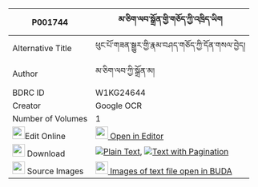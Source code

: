 |P001744|མ་ཅིག་ལབ་སྒྲོན་གྱི་གཅོད་ཀྱི་འཁྲིད་ཡིག 
| --- | --- 
|Alternative Title |ཕུང་པོ་གཟན་སྒྱུར་གྱི་རྣམ་བཤད་གཅོད་ཀྱི་དོན་གསལ་བྱེད།
|Author| མ་ཅིག་ལབ་ཀྱི་སྒྲོན་མ།
|BDRC ID | W1KG24644
|Creator | Google OCR
|Number of Volumes| 1
|<img width="25" src="https://img.icons8.com/color/25/000000/edit-property.png">Edit Online| [<img width="25" src="https://avatars.githubusercontent.com/u/45091458?s=200&v=4"> Open in Editor](http://editor.openpecha.org/P001744)
|<img width="25" src="https://img.icons8.com/fluent/48/000000/download-2.png"/>  Download | [![](https://img.icons8.com/color/20/000000/txt.png)Plain Text](https://github.com/Openpecha/P001744/releases/download/v2/ma_chik_lab_dron_gyi_cho_kyi_t_plain_P001744.zip), [![](https://img.icons8.com/color/20/000000/txt.png)Text with Pagination](https://github.com/Openpecha/P001744/releases/download/v2/ma_chik_lab_dron_gyi_cho_kyi_t_pages_P001744.zip)
|<img width="25" src="https://img.icons8.com/plasticine/100/000000/pictures-folder.png"/>  Source Images | [<img width="25" src="https://library.bdrc.io/icons/BUDA-small.svg"> Images of text file open in BUDA](https://library.bdrc.io/show/bdr:W1KG24644)